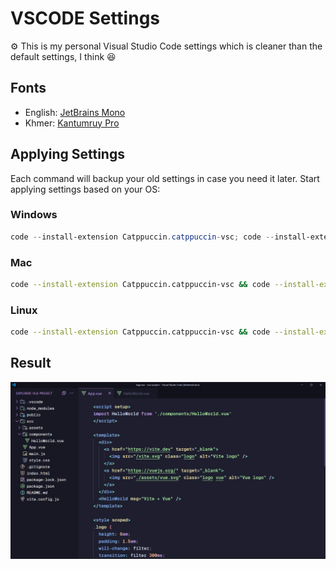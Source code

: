 # VSCODE Settings

⚙️ This is my personal Visual Studio Code settings which is cleaner than the default settings, I think 😆

## Fonts

- English: <a href="https://github.com/ryanoasis/nerd-fonts/releases/latest/download/JetBrainsMono.zip" alt="JetBrains Mono fonts">JetBrains Mono</a>
- Khmer: <a href="https://fonts.google.com/specimen/Kantumruy+Pro" alt="Kantumruy Pro fonts">Kantumruy Pro</a>

## Applying Settings

Each command will backup your old settings in case you need it later. Start applying settings based on your OS:

### Windows

```powershell
code --install-extension Catppuccin.catppuccin-vsc; code --install-extension Catppuccin.catppuccin-vsc-icons; mv $env:APPDATA/Code/User/settings.json $env:APPDATA/Code/User/settings.json.bak; irm "https://github.com/samithseu/vscode-settings/raw/main/settings.json" -OutFile $ENV:APPDATA/code/user/settings.json; irm "https://github.com/samithseu/vscode-settings/raw/main/keybindings.json" -OutFile $ENV:APPDATA/code/user/keybindings.json
```

### Mac

```bash
code --install-extension Catppuccin.catppuccin-vsc && code --install-extension Catppuccin.catppuccin-vsc-icons && mv $HOME/Library/Application\ Support/Code/User/settings.json $HOME/Library/Application\ Support/Code/User/settings.json.bak && curl -o $HOME/Library/Application\ Support/Code/User/settings.json https://github.com/samithseu/vscode-settings/raw/main/settings.json && curl -o $HOME/Library/Application\ Support/Code/User/keybindings.json https://github.com/samithseu/vscode-settings/raw/main/keybindings.json
```

### Linux

```bash
code --install-extension Catppuccin.catppuccin-vsc && code --install-extension Catppuccin.catppuccin-vsc-icons && mv $HOME/.config/Code/User/settings.json $HOME/.config/Code/User/settings.json.bak && curl -o $HOME/.config/Code/User/settings.json https://github.com/samithseu/vscode-settings/raw/main/settings.json && curl -o $HOME/.config/Code/User/keybindings.json https://github.com/samithseu/vscode-settings/raw/main/keybindings.json
```

## Result

<img src="SAMPLE.png" />

